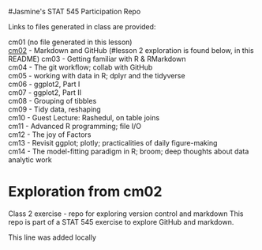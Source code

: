 
#Jasmine's STAT 545 Participation Repo

Links to files generated in class are provided: 

cm01 (no file generated in this lesson)  
[cm02](https://github.com/JasmineLib/Stat545_participation/tree/master/cm002) - Markdown and GitHub  (#lesson 2 exploration is found below, in this README)
cm03 - Getting familiar with R & RMarkdown  
cm04 - The git workflow; collab with GitHub  
cm05 - working with data in R; dplyr and the tidyverse  
cm06 - ggplot2, Part I   
cm07 - ggplot2, Part II  
cm08 - Grouping of tibbles  
cm09 - Tidy data, reshaping    
cm10 - Guest Lecture: Rashedul, on table joins  
cm11 - Advanced R programming; file I/O  
cm12 - The joy of Factors  
cm13 - Revisit ggplot; plotly; practicalities of daily figure-making  
cm14 - The model-fitting paradigm in R; broom; deep thoughts about data analytic work  







# Exploration from cm02

Class 2 exercise - repo for exploring version control and markdown
This repo is part of a STAT 545 exercise to explore GitHub and markdown.

This line was added locally



